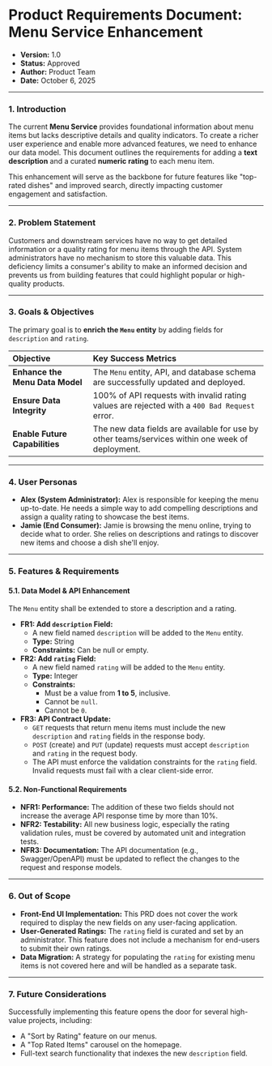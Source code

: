 # Product Requirements Document: Menu Service Enhancement

* **Version:** 1.0
* **Status:** Approved
* **Author:** Product Team
* **Date:** October 6, 2025

---

### 1. Introduction

The current **Menu Service** provides foundational information about menu items but lacks descriptive details and quality indicators. To create a richer user experience and enable more advanced features, we need to enhance our data model. This document outlines the requirements for adding a **text description** and a curated **numeric rating** to each menu item.

This enhancement will serve as the backbone for future features like "top-rated dishes" and improved search, directly impacting customer engagement and satisfaction.

---

### 2. Problem Statement

Customers and downstream services have no way to get detailed information or a quality rating for menu items through the API. System administrators have no mechanism to store this valuable data. This deficiency limits a consumer's ability to make an informed decision and prevents us from building features that could highlight popular or high-quality products.

---

### 3. Goals & Objectives

The primary goal is to **enrich the `Menu` entity** by adding fields for `description` and `rating`.

| Objective                      | Key Success Metrics                                                                          |
| :----------------------------- | :------------------------------------------------------------------------------------------- |
| **Enhance the Menu Data Model** | The `Menu` entity, API, and database schema are successfully updated and deployed.         |
| **Ensure Data Integrity** | 100% of API requests with invalid rating values are rejected with a `400 Bad Request` error. |
| **Enable Future Capabilities** | The new data fields are available for use by other teams/services within one week of deployment. |

---

### 4. User Personas

* **Alex (System Administrator):** Alex is responsible for keeping the menu up-to-date. He needs a simple way to add compelling descriptions and assign a quality rating to showcase the best items.
* **Jamie (End Consumer):** Jamie is browsing the menu online, trying to decide what to order. She relies on descriptions and ratings to discover new items and choose a dish she'll enjoy.

---

### 5. Features & Requirements

#### 5.1. Data Model & API Enhancement

The `Menu` entity shall be extended to store a description and a rating.

* **FR1: Add `description` Field:**
    * A new field named `description` will be added to the `Menu` entity.
    * **Type:** String
    * **Constraints:** Can be null or empty.
* **FR2: Add `rating` Field:**
    * A new field named `rating` will be added to the `Menu` entity.
    * **Type:** Integer
    * **Constraints:**
        * Must be a value from **1 to 5**, inclusive.
        * Cannot be `null`.
        * Cannot be `0`.
* **FR3: API Contract Update:**
    * `GET` requests that return menu items must include the new `description` and `rating` fields in the response body.
    * `POST` (create) and `PUT` (update) requests must accept `description` and `rating` in the request body.
    * The API must enforce the validation constraints for the `rating` field. Invalid requests must fail with a clear client-side error.

#### 5.2. Non-Functional Requirements

* **NFR1: Performance:** The addition of these two fields should not increase the average API response time by more than 10%.
* **NFR2: Testability:** All new business logic, especially the rating validation rules, must be covered by automated unit and integration tests.
* **NFR3: Documentation:** The API documentation (e.g., Swagger/OpenAPI) must be updated to reflect the changes to the request and response models.

---

### 6. Out of Scope

* **Front-End UI Implementation:** This PRD does not cover the work required to display the new fields on any user-facing application.
* **User-Generated Ratings:** The `rating` field is curated and set by an administrator. This feature does not include a mechanism for end-users to submit their own ratings.
* **Data Migration:** A strategy for populating the `rating` for existing menu items is not covered here and will be handled as a separate task.

---

### 7. Future Considerations

Successfully implementing this feature opens the door for several high-value projects, including:
* A "Sort by Rating" feature on our menus.
* A "Top Rated Items" carousel on the homepage.
* Full-text search functionality that indexes the new `description` field.